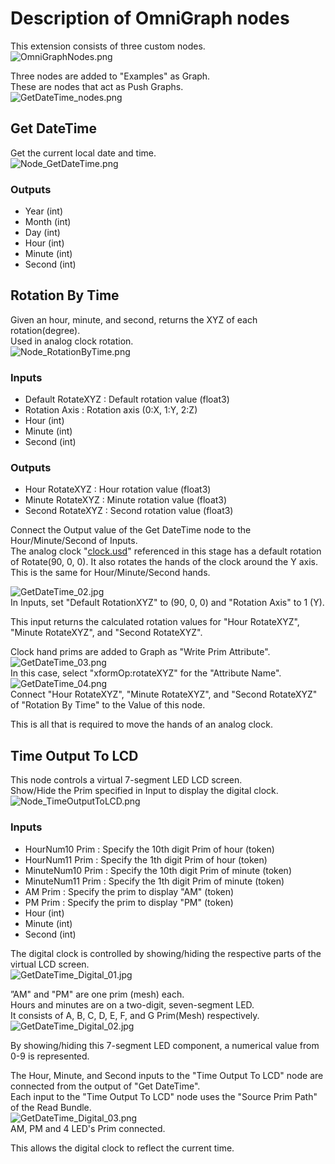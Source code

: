 # Description of OmniGraph nodes

This extension consists of three custom nodes.    
![OmniGraphNodes.png](./images/OmniGraphNodes.png)     

Three nodes are added to "Examples" as Graph.     
These are nodes that act as Push Graphs.    
![GetDateTime_nodes.png](./images/GetDateTime_nodes.png)     

## Get DateTime

Get the current local date and time.     
![Node_GetDateTime.png](./images/Node_GetDateTime.png)     

### Outputs

* Year (int)
* Month (int)
* Day (int)
* Hour (int)
* Minute (int)
* Second (int)

## Rotation By Time

Given an hour, minute, and second, returns the XYZ of each rotation(degree).     
Used in analog clock rotation.     
![Node_RotationByTime.png](./images/Node_RotationByTime.png)     

### Inputs

* Default RotateXYZ : Default rotation value (float3)
* Rotation Axis : Rotation axis (0:X, 1:Y, 2:Z)
* Hour (int)
* Minute (int)
* Second (int)

### Outputs

* Hour RotateXYZ : Hour rotation value (float3)
* Minute RotateXYZ : Minute rotation value (float3)
* Second RotateXYZ : Second rotation value (float3)

Connect the Output value of the Get DateTime node to the Hour/Minute/Second of Inputs.      
The analog clock "[clock.usd](./usds/Clock/clock.usd)" referenced in this stage has a default rotation of Rotate(90, 0, 0).
It also rotates the hands of the clock around the Y axis.     
This is the same for Hour/Minute/Second hands.     

![GetDateTime_02.jpg](./images/GetDateTime_02.jpg)     
In Inputs, set "Default RotationXYZ" to (90, 0, 0) and "Rotation Axis" to 1 (Y).     

This input returns the calculated rotation values for "Hour RotateXYZ", "Minute RotateXYZ", and "Second RotateXYZ".     

Clock hand prims are added to Graph as "Write Prim Attribute".    
![GetDateTime_03.png](./images/GetDateTime_03.png)     
In this case, select "xformOp:rotateXYZ" for the "Attribute Name".     
![GetDateTime_04.png](./images/GetDateTime_04.png)     
Connect "Hour RotateXYZ", "Minute RotateXYZ", and "Second RotateXYZ" of "Rotation By Time" to the Value of this node.     

This is all that is required to move the hands of an analog clock.     

## Time Output To LCD

This node controls a virtual 7-segment LED LCD screen.      
Show/Hide the Prim specified in Input to display the digital clock.     
![Node_TimeOutputToLCD.png](./images/Node_TimeOutputToLCD.png)     

### Inputs

* HourNum10 Prim : Specify the 10th digit Prim of hour (token)
* HourNum11 Prim : Specify the 1th digit Prim of hour (token)
* MinuteNum10 Prim : Specify the 10th digit Prim of minute (token)
* MinuteNum11 Prim : Specify the 1th digit Prim of minute (token)
* AM Prim : Specify the prim to display "AM" (token)
* PM Prim : Specify the prim to display "PM" (token)
* Hour (int)
* Minute (int)
* Second (int)

The digital clock is controlled by showing/hiding the respective parts of the virtual LCD screen.     
![GetDateTime_Digital_01.jpg](./images/GetDateTime_Digital_01.jpg)     

”AM" and "PM" are one prim (mesh) each.      
Hours and minutes are on a two-digit, seven-segment LED.     
It consists of A, B, C, D, E, F, and G Prim(Mesh) respectively.      
![GetDateTime_Digital_02.jpg](./images/GetDateTime_Digital_02.jpg)     

By showing/hiding this 7-segment LED component, a numerical value from 0-9 is represented.      

The Hour, Minute, and Second inputs to the "Time Output To LCD" node are connected from the output of "Get DateTime".     
Each input to the "Time Output To LCD" node uses the "Source Prim Path" of the Read Bundle.      
![GetDateTime_Digital_03.png](./images/GetDateTime_Digital_03.png)     
AM, PM and 4 LED's Prim connected.      

This allows the digital clock to reflect the current time.     


